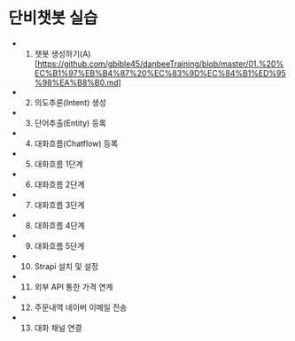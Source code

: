 # 단비챗봇 실습
-  01. 챗봇 생성하기(A)[https://github.com/gbible45/danbeeTraining/blob/master/01.%20%EC%B1%97%EB%B4%87%20%EC%83%9D%EC%84%B1%ED%95%98%EA%B8%B0.md]
-  02. 의도추론(Intent) 생성
-  03. 단어추출(Entity) 등록
-  04. 대화흐름(Chatflow) 등록
-  05. 대화흐름 1단계
-  06. 대화흐름 2단계
-  07. 대화흐름 3단계
-  08. 대화흐름 4단계
-  09. 대화흐름 5단계
-  10. Strapi 설치 및 설정
-  11. 외부 API 통한 가격 연계
-  12. 주문내역 네이버 이메일 전송
-  13. 대화 채널 연결

